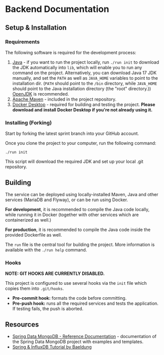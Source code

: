 # Backend Documentation

## Setup & Installation

### Requirements

The following software is required for the development process:

1. [Java](https://openjdk.org/) - if you want to run the project locally,
   run `./run init` to download the JDK automatically into `lib`, which will
   enable you to run any command on the project. Alternatively, you can
   download Java 17 JDK manually, and set the `PATH` as well as `JAVA_HOME`
   variables to point to the installation dir. (`PATH` should point to the
   `/bin` directory, while `JAVA_HOME` should point to the Java installation
   directory (the "root" directory.)) [OpenJDK](https://openjdk.org/) is
   recommended.
2. [Apache Maven](https://maven.apache.org/install.html) - included in the
   project repository.
3. [Docker Desktop](https://www.docker.com/products/docker-desktop/) - required
   for building and testing the project. **Please download and install Docker
   Desktop if you're not already using it.**

### Installing (Forking)

Start by forking the latest sprint branch into your GitHub account.

Once you clone the project to your computer, run the following command:

```shell
./run init
```

This script will download the required JDK and set up your local .git
repository.

## Building

The service can be deployed using locally-installed Maven, Java and other
services (MariaDB and Flyway), or can be run using Docker.

**For development**, it is recommended to compile the Java code locally, while
running it in Docker (together with other services which are containerized as
well.)

**For production**, it is recommended to compile the Java code inside the
provided Dockerfile as well.

The `run` file is the central tool for building the project. More
information is available with the `./run help` command.

### Hooks

**NOTE: GIT HOOKS ARE CURRENTLY DISABLED.**

This project is configured to use several hooks via the `init` file which copies
them into `.git/hooks`.

- **Pre-commit hook:** formats the code before committing.
- **Pre-push hook:** runs all the required services and tests the application.
  If testing fails, the push is aborted.

## Resources

- [Spring Data MongoDB - Reference Documentation](https://docs.spring.io/spring-data/mongodb/docs/current/reference/html/) -
  documentation of the Spring Data MongoDB project with examples and templates.
- [Spring & InfluxDB Tutorial by Baeldung](https://www.baeldung.com/java-influxdb)